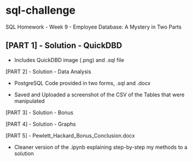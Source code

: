 # sql-challenge

SQL Homework - Week 9 - Employee Database: A Mystery in Two Parts

## [PART 1] - Solution - QuickDBD

- Includes QuickDBD image (.png) and .sql file

[PART 2] - Solution - Data Analysis

- PostgreSQL Code provided in two forms, .sql and .docx

- Saved and Uploaded a screenshot of the CSV of the Tables that were manipulated

[PART 3] - Solution - Bonus

[PART 4] - Solution - Graphs

[PART 5] - Pewlett_Hackard_Bonus_Conclusion.docx

- Cleaner version of the .ipynb explaining step-by-step my methods to a solution
